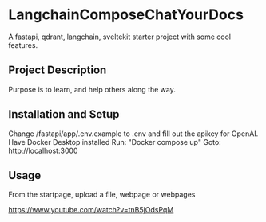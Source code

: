 # LangchainComposeChatYourDocs
A fastapi, qdrant, langchain, sveltekit starter project with some cool features.

## Project Description
Purpose is to learn, and help others along the way.

## Installation and Setup
Change /fastapi/app/.env.example to .env and fill out the apikey for OpenAI.
Have Docker Desktop installed
Run: "Docker compose up"
Goto: http://localhost:3000

## Usage
From the startpage, upload a file, webpage or webpages

https://www.youtube.com/watch?v=tnB5jOdsPqM

